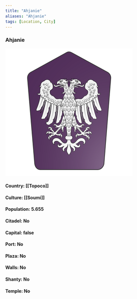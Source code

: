 ```yaml
---
title: "Ahjanie"
aliases: "Ahjanie"
tags: [Location, City]
---
```

### Ahjanie
![](attachment/ac71fbde9739f3e66ced0c46675ea658.svg)

#### Country: [[Topoco]]

#### Culture: [[Soumi]]

#### Population: 5.655

#### Citadel: No

#### Capital: false

#### Port: No

#### Plaza: No

#### Walls: No

#### Shanty: No

#### Temple: No

